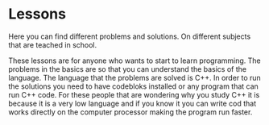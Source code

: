 # Lessons
Here you can find different problems and solutions. On different subjects that are teached in school.


These lessons are for anyone who wants to start to learn programming. The problems in the basics are so that you can understand the basics of the language. The language that the problems are solved is C++. In order to run the solutions you need to have codebloks installed or any program that can run C++ code. For these people that are wondering why you study C++ it is because it is a very low language and if you know it you can write cod that works directly on the computer processor making the program run faster. 
